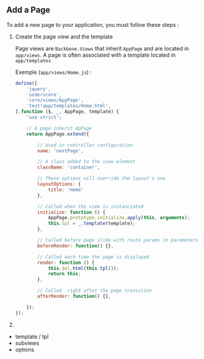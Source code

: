 ## Add a Page

To add a new page to your application, you must follow these steps :

1. Create the page view and the template

   Page views are `Backbone.Views` that inherit `AppPage` and are located in `app/views`.
   A page is often associated with a template located in `app/templates`

   Exemple (`app/views/Home.js`) :

   ```js
   define([
       'jquery',
       'underscore',
       'core/views/AppPage',
       'text!app/templates/Home.html',
   ],function ($, _, AppPage, template) {
       'use strict';

       // A page inherit ApPage
       return AppPage.extend({

           // Used in controller configuration
           name: 'nextPage',

           // A class added to the view element
           className: 'container',

           // These options will override the layout's one
           layoutOptions: {
               title: 'Home'
           },

           // Called when the view is instanciated
           initialize: function () {
               AppPage.prototype.initialize.apply(this, arguments);
               this.tpl = _.template(template);
           },

           // Called before page slide with route params in parameters
           beforeRender: function() {},

           // Called each time the page is displayed
           render: function () {
               this.$el.html(this.tpl());
               return this;
           },

           // Called  right after the page transition
           afterRender: function() {},

       });
   });
   ```
2. 

- template / tpl
- subviews
- options
